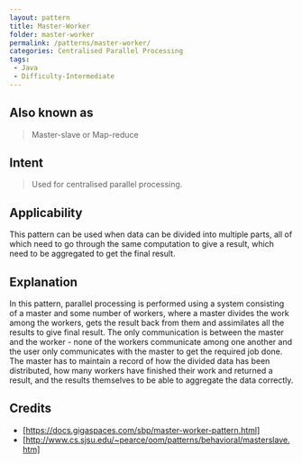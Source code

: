 ```yaml
---
layout: pattern
title: Master-Worker
folder: master-worker
permalink: /patterns/master-worker/
categories: Centralised Parallel Processing
tags:
 - Java
 - Difficulty-Intermediate
---
```


## Also known as

> Master-slave or Map-reduce

## Intent

> Used for centralised parallel processing.

## Applicability
This pattern can be used when data can be divided into multiple parts, all of which need to go through the same computation to give a result, which need to be aggregated to get the final result.

## Explanation
In this pattern, parallel processing is performed using a system consisting of a master and some number of workers, where a master divides the work among the workers, gets the result back from them and assimilates all the results to give final result. The only communication is between the master and the worker - none of the workers communicate among one another and the user only communicates with the master to get the required job done. The master has to maintain a record of how the divided data has been distributed, how many workers have finished their work and returned a result, and the results themselves to be able to aggregate the data correctly.

## Credits
* [https://docs.gigaspaces.com/sbp/master-worker-pattern.html]
* [http://www.cs.sjsu.edu/~pearce/oom/patterns/behavioral/masterslave.htm]
